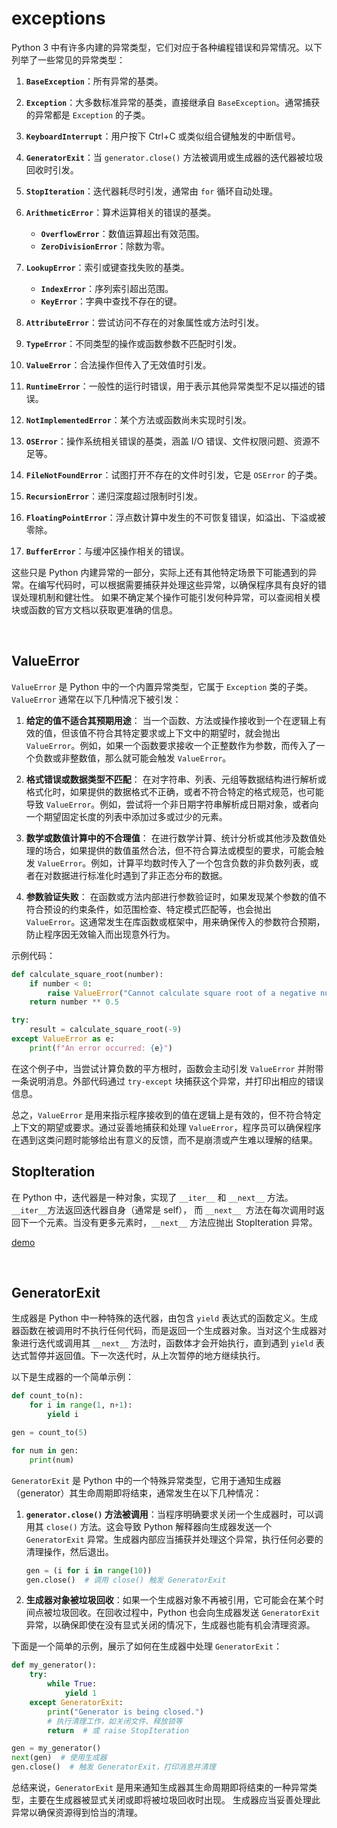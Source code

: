 # exceptions
Python 3 中有许多内建的异常类型，它们对应于各种编程错误和异常情况。以下列举了一些常见的异常类型：

1. **`BaseException`**：所有异常的基类。

2. **`Exception`**：大多数标准异常的基类，直接继承自 `BaseException`。通常捕获的异常都是 `Exception` 的子类。

3. **`KeyboardInterrupt`**：用户按下 Ctrl+C 或类似组合键触发的中断信号。

4. **`GeneratorExit`**：当 `generator.close()` 方法被调用或生成器的迭代器被垃圾回收时引发。

5. **`StopIteration`**：迭代器耗尽时引发，通常由 `for` 循环自动处理。

6. **`ArithmeticError`**：算术运算相关的错误的基类。

   - **`OverflowError`**：数值运算超出有效范围。
   - **`ZeroDivisionError`**：除数为零。

7. **`LookupError`**：索引或键查找失败的基类。

   - **`IndexError`**：序列索引超出范围。
   - **`KeyError`**：字典中查找不存在的键。

8.  **`AttributeError`**：尝试访问不存在的对象属性或方法时引发。

9.  **`TypeError`**：不同类型的操作或函数参数不匹配时引发。

10. **`ValueError`**：合法操作但传入了无效值时引发。

11. **`RuntimeError`**：一般性的运行时错误，用于表示其他异常类型不足以描述的错误。

12. **`NotImplementedError`**：某个方法或函数尚未实现时引发。

13. **`OSError`**：操作系统相关错误的基类，涵盖 I/O 错误、文件权限问题、资源不足等。

14. **`FileNotFoundError`**：试图打开不存在的文件时引发，它是 `OSError` 的子类。

15. **`RecursionError`**：递归深度超过限制时引发。

16. **`FloatingPointError`**：浮点数计算中发生的不可恢复错误，如溢出、下溢或被零除。

17. **`BufferError`**：与缓冲区操作相关的错误。

这些只是 Python 内建异常的一部分，实际上还有其他特定场景下可能遇到的异常。在编写代码时，可以根据需要捕获并处理这些异常，以确保程序具有良好的错误处理机制和健壮性。
如果不确定某个操作可能引发何种异常，可以查阅相关模块或函数的官方文档以获取更准确的信息。

<br>

## ValueError
`ValueError` 是 Python 中的一个内置异常类型，它属于 `Exception` 类的子类。`ValueError` 通常在以下几种情况下被引发：

1. **给定的值不适合其预期用途**：
   当一个函数、方法或操作接收到一个在逻辑上有效的值，但该值不符合其特定要求或上下文中的期望时，就会抛出 `ValueError`。例如，如果一个函数要求接收一个正整数作为参数，而传入了一个负数或非整数值，那么就可能会触发 `ValueError`。

2. **格式错误或数据类型不匹配**：
   在对字符串、列表、元组等数据结构进行解析或格式化时，如果提供的数据格式不正确，或者不符合特定的格式规范，也可能导致 `ValueError`。例如，尝试将一个非日期字符串解析成日期对象，或者向一个期望固定长度的列表中添加过多或过少的元素。

3. **数学或数值计算中的不合理值**：
   在进行数学计算、统计分析或其他涉及数值处理的场合，如果提供的数值虽然合法，但不符合算法或模型的要求，可能会触发 `ValueError`。例如，计算平均数时传入了一个包含负数的非负数列表，或者在对数据进行标准化时遇到了非正态分布的数据。

4. **参数验证失败**：
   在函数或方法内部进行参数验证时，如果发现某个参数的值不符合预设的约束条件，如范围检查、特定模式匹配等，也会抛出 `ValueError`。这通常发生在库函数或框架中，用来确保传入的参数符合预期，防止程序因无效输入而出现意外行为。

示例代码：

```python
def calculate_square_root(number):
    if number < 0:
        raise ValueError("Cannot calculate square root of a negative number.")
    return number ** 0.5

try:
    result = calculate_square_root(-9)
except ValueError as e:
    print(f"An error occurred: {e}")
```

在这个例子中，当尝试计算负数的平方根时，函数会主动引发 `ValueError` 并附带一条说明消息。外部代码通过 `try-except` 块捕获这个异常，并打印出相应的错误信息。

总之，`ValueError` 是用来指示程序接收到的值在逻辑上是有效的，但不符合特定上下文的期望或要求。通过妥善地捕获和处理 `ValueError`，程序员可以确保程序在遇到这类问题时能够给出有意义的反馈，而不是崩溃或产生难以理解的结果。


## StopIteration
在 Python 中，迭代器是一种对象，实现了 `__iter__` 和 `__next__` 方法。`__iter__`方法返回迭代器自身（通常是 self），
而 `__next__ `方法在每次调用时返回下一个元素。当没有更多元素时，`__next__` 方法应抛出 StopIteration 异常。

[demo](./it.py)


<br>

## GeneratorExit
生成器是 Python 中一种特殊的迭代器，由包含 `yield` 表达式的函数定义。生成器函数在被调用时不执行任何代码，而是返回一个生成器对象。当对这个生成器对象进行迭代或调用其 `__next__` 方法时，函数体才会开始执行，直到遇到 `yield` 表达式暂停并返回值。下一次迭代时，从上次暂停的地方继续执行。

以下是生成器的一个简单示例：

```python
def count_to(n):
    for i in range(1, n+1):
        yield i

gen = count_to(5)

for num in gen:
    print(num)
```

`GeneratorExit` 是 Python 中的一个特殊异常类型，它用于通知生成器（generator）其生命周期即将结束，通常发生在以下几种情况：

1. **`generator.close()` 方法被调用**：当程序明确要求关闭一个生成器时，可以调用其 `close()` 方法。这会导致 Python 解释器向生成器发送一个 `GeneratorExit` 异常。生成器内部应当捕获并处理这个异常，执行任何必要的清理操作，然后退出。

   ```python
   gen = (i for i in range(10))
   gen.close()  # 调用 close() 触发 GeneratorExit
   ```

2. **生成器对象被垃圾回收**：如果一个生成器对象不再被引用，它可能会在某个时间点被垃圾回收。在回收过程中，Python 也会向生成器发送 `GeneratorExit` 异常，以确保即使在没有显式关闭的情况下，生成器也能有机会清理资源。


下面是一个简单的示例，展示了如何在生成器中处理 `GeneratorExit`：

```python
def my_generator():
    try:
        while True:
            yield 1
    except GeneratorExit:
        print("Generator is being closed.")
        # 执行清理工作，如关闭文件、释放锁等
        return  # 或 raise StopIteration

gen = my_generator()
next(gen)  # 使用生成器
gen.close()  # 触发 GeneratorExit，打印消息并清理
```

总结来说，`GeneratorExit` 是用来通知生成器其生命周期即将结束的一种异常类型，主要在生成器被显式关闭或即将被垃圾回收时出现。
生成器应当妥善处理此异常以确保资源得到恰当的清理。